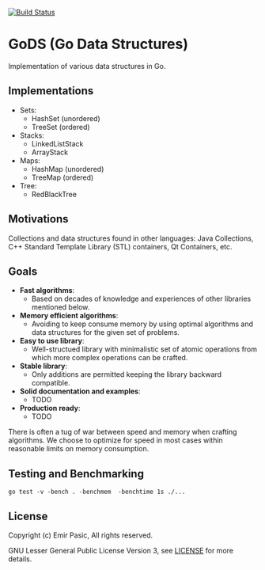 [![Build Status](https://travis-ci.org/emirpasic/gods.svg)](https://travis-ci.org/emirpasic/gods) 

# GoDS (Go Data Structures)

Implementation of various data structures in Go. 

## Implementations

- Sets:
  - HashSet (unordered)
  - TreeSet (ordered)
- Stacks:
  - LinkedListStack
  - ArrayStack
- Maps:
  - HashMap (unordered)
  - TreeMap (ordered)
- Tree:
  - RedBlackTree

## Motivations

Collections and data structures found in other languages: Java Collections, C++ Standard Template Library (STL) containers, Qt Containers, etc. 

## Goals

- **Fast algorithms**: 
  - Based on decades of knowledge and experiences of other libraries mentioned below.
- **Memory efficient algorithms**: 
  - Avoiding to keep consume memory by using optimal algorithms and data structures for the given set of problems.
- **Easy to use library**: 
  - Well-structued library with minimalistic set of atomic operations from which more complex operations can be crafted.
- **Stable library**: 
  - Only additions are permitted keeping the library backward compatible.
- **Solid documentation and examples**: 
  - TODO
- **Production ready**: 
  - TODO 

There is often a tug of war between speed and memory when crafting algorithms. We choose to optimize for speed in most cases within reasonable limits on memory consumption.

## Testing and Benchmarking

`go test -v -bench . -benchmem  -benchtime 1s ./...`

## License

Copyright (c) Emir Pasic, All rights reserved.

GNU Lesser General Public License Version 3, see [LICENSE](https://github.com/emirpasic/gods/blob/master/LICENSE) for more details.
